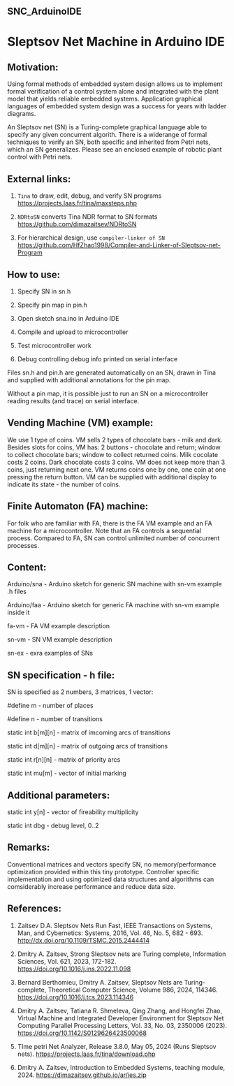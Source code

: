 ## SNC_ArduinoIDE
# Sleptsov Net Machine in Arduino IDE


Motivation:
-----------

Using formal methods of embedded system design allows us to implement formal verification of a control system alone and integrated with the plant model that yields reliable embedded systems. Application graphical languages of embedded system design was a success for years with ladder diagrams. 

An Sleptsov net (SN) is a Turing-complete graphical language able to specify any given concurrent algorith. There is a widerange of formal techniques to verify an SN, both specific and inherited from Petri nets, which an SN generalizes. Please see an enclosed example of robotic plant control with Petri nets. 


External links:
---------------

1) `Tina` to draw, edit, debug, and verify SN programs https://projects.laas.fr/tina/maxsteps.php
   
2) `NDRtoSN` converts Tina NDR format to SN formats https://github.com/dimazaitsev/NDRtoSN

3) For hierarchical design, use `compiler-linker of SN` https://github.com/HfZhao1998/Compiler-and-Linker-of-Sleptsov-net-Program


How to use:
-----------

1) Specify SN in sn.h

2) Specify pin map in pin.h
   
3) Open sketch sna.ino in Arduino IDE
   
4) Compile and upload to microcontroller
   
5) Test microcontroller work
   
6) Debug controlling debug info printed on serial interface

Files sn.h and pin.h are generated automatically on an SN, drawn in Tina and supplied with additional annotations for the pin map. 

Without a pin map, it is possible just to run an SN on a microcontroller reading results (and trace) on serial interface. 


Vending Machine (VM) example:
-----------------------------

We use 1 type of coins. VM sells 2 types of chocolate bars - milk and dark. Besides slots for coins, VM has: 2 buttons - chocolate and return; window to collect chocolate bars; window to collect returned coins. Milk cocolate costs 2 coins. Dark chocolate costs 3 coins. VM does not keep more than 3 coins, just returning next one. VM returns coins one by one, one coin at one pressing the return button. VM can be supplied with additional display to indicate its state - the number of coins. 


Finite Automaton (FA) machine:
------------------------------

For folk who are familiar with FA, there is the FA VM example and an FA machine for a microcontroller. Note that an FA controls a sequential process. Compared to FA, SN can control unlimited number of concurrent processes.


Content:
--------

Arduino/sna - Arduino sketch for generic SN machine with sn-vm example .h files

Arduino/faa - Arduino sketch for generic FA machine with sn-vm example inside it

fa-vm - FA VM example description

sn-vm - SN VM example description

sn-ex - exra examples of SNs


SN specification - h file:
--------------------------

SN is specified as 2 numbers, 3 matrices, 1 vector:

#define m - number of places

#define n - number of transitions

static int b[m][n] - matrix of imcoming arcs of transitions

static int d[m][n] - matrix of outgoing arcs of transitions

static int r[n][n] - matrix of priority arcs

static int mu[m] - vector of initial marking


Additional parameters:
----------------------

static int y[n] - vector of fireability multiplicity

static int dbg - debug level, 0..2


Remarks:
--------

Conventional matrices and vectors specify SN, no memory/performance optimization provided within this tiny prototype. Controller specific implementation and using optimized data structures and algorithms can comsiderably increase performance and reduce data size. 



References:
-----------

1. Zaitsev D.A. Sleptsov Nets Run Fast, IEEE Transactions on Systems, Man, and Cybernetics: Systems, 2016, Vol. 46, No. 5, 682 - 693. http://dx.doi.org/10.1109/TSMC.2015.2444414
   
2. Dmitry A. Zaitsev, Strong Sleptsov nets are Turing complete, Information Sciences, Vol. 621, 2023, 172-182. https://doi.org/10.1016/j.ins.2022.11.098

3. Bernard Berthomieu, Dmitry A. Zaitsev, Sleptsov Nets are Turing-complete, Theoretical Computer Science, Volume 986, 2024, 114346. https://doi.org/10.1016/j.tcs.2023.114346

4. Dmitry A. Zaitsev, Tatiana R. Shmeleva, Qing Zhang, and Hongfei Zhao, Virtual Machine and Integrated Developer Environment for Sleptsov Net Computing Parallel Processing Letters, Vol. 33, No. 03, 2350006 (2023). https://doi.org/10.1142/S0129626423500068

5. TIme petri Net Analyzer, Release 3.8.0, May 05, 2024 (Runs Sleptsov nets). https://projects.laas.fr/tina/download.php

6. Dmitry A. Zaitsev, Introduction to Embedded Systems, teaching module, 2024. https://dimazaitsev.github.io/ar/ies.zip


